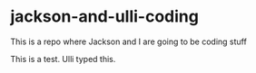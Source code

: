 jackson-and-ulli-coding
=======================

This is a repo where Jackson and I are going to be coding stuff

This is a test. Ulli typed this.
